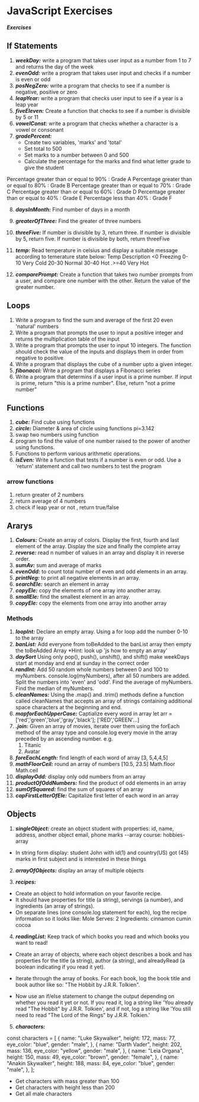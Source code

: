 # JavaScript Exercises
***Exercises***
## If Statements
1. ***weekDay:*** write a program that takes user input as a number from 1 to 7 and returns the day of the week
2. ***evenOdd:*** write a program that takes user input and checks if a number is even or odd
3. ***posNegZero:*** write a program that checks to see if a number is negative, positive or zero
4. ***leapYear:*** write a program that checks user input to see if a year is a leap year
5. ***fiveEleven:*** Create a function that checks to see if a number is divisible by 5 or 11
6. ***vowelConst:*** write a program that checks whether a character is a vowel or consonant
7. ***gradePercent:*** 
    * Create two variables, 'marks' and 'total'
    * Set total to 500
    * Set marks to a number between 0 and 500
    * Calculate the percentage for the marks and find what letter grade to give the student

Percentage greater than or equal to 90% : Grade A
Percentage greater than or equal to 80% : Grade B
Percentage greater than or equal to 70% : Grade C
Percentage greater than or equal to 60% : Grade D
Percentage greater than or equal to 40% : Grade E
Percentage less than 40% : Grade F
    
8. ***daysInMonth:*** Find number of days in a month
9. ***greaterOfThree:*** Find the greater of three numbers
10. ***threeFive:*** If number is divisible by 3, return three. If number is divisible by 5, return five. If number is divisible by both, return threeFive
11. ***temp:*** Read temperature in celsius and display a suitable message according to temerature state below: 
    Temp    Description
    <0      Freezing
    0-10    Very Cold
    20-30   Normal
    30-40   Hot
    .>=40   Very Hot

12. ***comparePrompt:*** Create a function that takes two number prompts from a user, and compare one number with the other. Return the value of the greater number.

## Loops

1. Write a program to find the sum and average of the first 20 even 'natural' numbers
2. Write a program that prompts the user to input a positive integer and returns the multiplication table of the input
3. Write a program that prompts the user to input 10 integers. The function should check the value of the inputs and displays them in order from negative to positive
4. Write a program that displays the cube of a number upto a given integer. 
5. ***fibonacci:*** Write a program that displays a Fibonacci series
6. Write a program that determins if a user input is a prime number. If input is prime, return "this is a prime number". Else, return "not a prime number"

## Functions

1. ***cube:*** Find cube using functions
2. ***circle:*** Diameter & area of circle using functions   pi=3.142
3. swap two numbers using function
4. program to find the value of one number raised to the power of another using functions. 
5. Functions to perform various arithmetic operations.
6. ***isEven:*** Write a function that tests if a number is even or odd. Use a 'return' statement and call two numbers to test the program

### arrow functions
1. return greater of 2 numbers
2. return average of 4 numbers
3. check if leap year or not , return true/false

## Ararys
1. ***Colours:*** Create an array of colors. Display the first, fourth and last element of the array. Display the size and finally the complete array
2. ***reverse:*** read n number of values in an array and display it in reverse order.
3. ***sumAv:*** sum and average of marks
4. ***evenOdd:*** to count total number of even and odd elements in an array.
5. ***printNeg:*** to print all negative elements in an array.
6. ***searchEle:*** search an element in array
7. ***copyEle:*** copy the elements of one array into another array. 
8. ***smallEle:*** find the smallest element in an array.
9. ***copyEle:*** copy the elements from one array into another array

### Methods
1. ***loopInt:*** Declare an empty array. Using a for loop add the number 0-10 to the array
2. ***banList:*** Add everyone from toBeAdded to the banList array then empty the toBeAdded Array *Hint: look up 'js how to empty an array'
3. ***daySort*** Using only pop(), push(), unshift(), and shift() make weekDays start at monday and end at sunday in the correct order
4. ***randInt:*** Add 50 random whole numbers between 0 and 100 to myNumbers. console.log(myNumbers), after all 50 numbers are added. Split the numbers into 'even' and 'odd'. Find the average of myNumbers. Find the median of myNumbers. 
5. ***cleanNames:*** Using the .map() and .trim() methods define a function called cleanNames that accepts an array of strings containing additional space characters at the beginning and end. 
6. ***mapforEachUpperCase:*** Captialize every word in array  let arr = ['red','green','blue','gray','black'];  ['RED','GREEN'...]
7. ***.join:*** Given an array of movies, iterate over them using the forEach method of the array type and console.log every movie in the array preceded by an ascending number. e.g. 
    1. Titanic  
    2. Avatar
8. ***foreEachLength:*** find length of each word of array [3, 5,4,4,5]
9. ***mathFloorCeil:*** round an array of numbers [10.5, 23.5]   Math.floor   Math.ceil
10. ***displayOdd:*** display only odd numbers from an array
11. ***productOfOddNumbers:*** find the product of odd elements in an array
12. ***sumOfSquared:*** find the sum of squares of an array
13. ***capFirstLetterOfEle:*** Capitalize first letter of each word in an array

## Objects
1. ***singleObject:*** create an object student with properties:
id,
name,
address,  another object
email,
phone
marks --array 
course:
hobbies-array

* In string form display:
student John with id(1) and country(US) got (45) marks in first subject and is interested in these things
2. ***arrayOfObjects:*** display an array of multiple objects

3. ***recipes:***
* Create an object to hold information on your favorite recipe. 
* It should have properties for title (a string), servings (a number), and ingredients (an array of strings).
* On separate lines (one console.log statement for each), log the recipe information so it looks like:
Mole
Serves: 2
Ingredients:
cinnamon
cumin
cocoa

4. ***readingList:***
Keep track of which books you read and which books you want to read!

* Create an array of objects, where each object describes a book and has properties for the title (a string), author (a string), and alreadyRead (a boolean indicating if you read it yet).

* Iterate through the array of books. For each book, log the book title and book author like so: "The Hobbit by J.R.R. Tolkien".

* Now use an if/else statement to change the output depending on whether you read it yet or not. If you read it, log a string like 'You already read "The Hobbit" by J.R.R. Tolkien', and if not, log a string like 'You still need to read "The Lord of the Rings" by J.R.R. Tolkien.'


5. ***characters:***

const characters = [
    {
      name: "Luke Skywalker",
      height: 172,
      mass: 77,
      eye_color: "blue",
      gender: "male",
    },
    {
      name: "Darth Vader",
      height: 202,
      mass: 136,
      eye_color: "yellow",
      gender: "male",
    },
    {
      name: "Leia Organa",
      height: 150,
      mass: 49,
      eye_color: "brown",
      gender: "female",
    },
    {
      name: "Anakin Skywalker",
      height: 188,
      mass: 84,
      eye_color: "blue",
      gender: "male",
    },
  ];
* Get characters with mass greater than 100
* Get characters with height less than 200
* Get all male characters